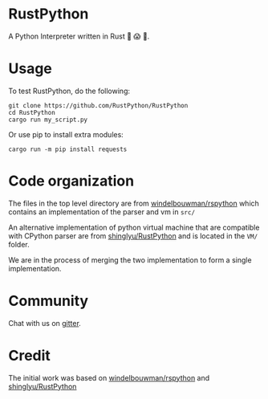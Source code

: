 # RustPython
A Python Interpreter written in Rust :snake: :scream: :metal:.

# Usage

To test RustPython, do the following:

    git clone https://github.com/RustPython/RustPython
    cd RustPython
    cargo run my_script.py

Or use pip to install extra modules:

    cargo run -m pip install requests

# Code organization

The files in the top level directory are from [windelbouwman/rspython][rspython] which contains an implementation of the parser and vm in `src/`

An alternative implementation of python virtual machine that are compatible with CPython parser are from [shinglyu/RustPython][rustpython] and is located in the `VM/` folder.

We are in the process of merging the two implementation to form a single implementation.

# Community

Chat with us on [gitter][gitter].

# Credit
The initial work was based on [windelbouwman/rspython](https://github.com/windelbouwman/rspython) and [shinglyu/RustPython](https://github.com/shinglyu/RustPython)

[rspython]: https://github.com/windelbouwman/rspython
[rustpython]: https://github.com/shinglyu/RustPython
[gitter]: https://gitter.im/rustpython/Lobby
